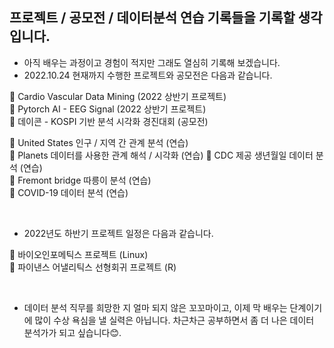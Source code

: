 ## 프로젝트 / 공모전 / 데이터분석 연습 기록들을 기록할 생각입니다.  

- 아직 배우는 과정이고 경험이 적지만 그래도 열심히 기록해 보겠습니다.
- 2022.10.24 현재까지 수행한 프로젝트와 공모전은 다음과 같습니다.<br>  


🚩 Cardio Vascular Data Mining (2022 상반기 프로젝트)  
🚩 Pytorch AI - EEG Signal (2022 상반기 프로젝트)  
🚩 데이콘 - KOSPI 기반 분석 시각화 경진대회 (공모전)  

🚩 United States 인구 / 지역 간 관계 분석 (연습)  
🚩 Planets 데이터를 사용한 관계 해석 / 시각화 (연습)
🚩 CDC 제공 생년월일 데이터 분석 (연습)  
🚩 Fremont bridge 따릉이 분석 (연습)  
🚩 COVID-19 데이터 분석 (연습)  

<br>  

- 2022년도 하반기 프로젝트 일정은 다음과 같습니다.  

🚩 바이오인포메틱스 프로젝트 (Linux)  
🚩 파이낸스 어낼리틱스 선형회귀 프로젝트 (R)  

<br>  

- 데이터 분석 직무를 희망한 지 얼마 되지 않은 꼬꼬마이고, 이제 막 배우는 단계이기에 많이 수상 욕심을 낼 실력은 아닙니다. 차근차근 공부하면서 좀 더 나은 데이터 분석가가 되고 싶습니다😊.
